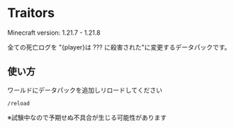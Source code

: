 # Traitors

Minecraft version: 1.21.7 - 1.21.8

全ての死亡ログを "{player}は ??? に殺害された"に変更するデータパックです。


## 使い方
ワールドにデータパックを追加しリロードしてください
```mcfunction
/reload
```

※試験中なので予期せぬ不具合が生じる可能性があります
